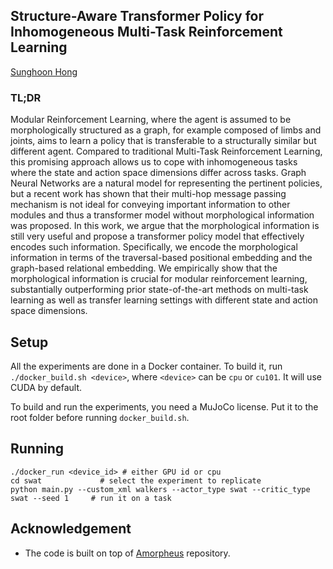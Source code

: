 ## Structure-Aware Transformer Policy for Inhomogeneous Multi-Task Reinforcement Learning

[Sunghoon Hong](https://sunghoonhong.github.io)

### TL;DR 

Modular Reinforcement Learning, where the agent is assumed to be morphologically structured as a graph, for example composed of limbs and joints, aims to learn a policy that is transferable to a structurally similar but different agent. Compared to traditional Multi-Task Reinforcement Learning, this promising approach allows us to cope with inhomogeneous tasks where the state and action space dimensions differ across tasks. Graph Neural Networks are a natural model for representing the pertinent policies, but a recent work has shown that their multi-hop message passing mechanism is not ideal for conveying important information to other modules and thus a transformer model without morphological information was proposed. In this work, we argue that the morphological information is still very useful and propose a transformer policy model that effectively encodes such information. Specifically, we encode the morphological information in terms of the traversal-based positional embedding and the graph-based relational embedding. We empirically show that the morphological information is crucial for modular reinforcement learning, substantially outperforming prior state-of-the-art methods on multi-task learning as well as transfer learning settings with different state and action space dimensions.


## Setup

All the experiments are done in a Docker container.
To build it, run `./docker_build.sh <device>`, where `<device>` can be `cpu` or `cu101`. It will use CUDA by default.

To build and run the experiments, you need a MuJoCo license. Put it to the root folder before running `docker_build.sh`. 


## Running

```
./docker_run <device_id> # either GPU id or cpu
cd swat             # select the experiment to replicate
python main.py --custom_xml walkers --actor_type swat --critic_type swat --seed 1     # run it on a task
```

## Acknowledgement

- The code is built on top of [Amorpheus](https://github.com/yobibyte/amorpheus) repository.